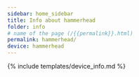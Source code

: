 ```yaml
---
sidebar: home_sidebar
title: Info about hammerhead
folder: info
# name of the page (/{{permalink}}.html)
permalink: hammerhead/
device: hammerhead
---
```

{% include templates/device_info.md %}

